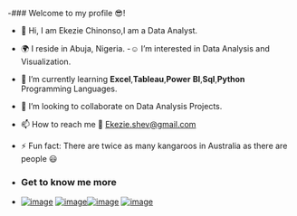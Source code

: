 -### Welcome to my profile 😎!
- 👋 Hi, I am Ekezie Chinonso,I am a Data Analyst.
-  :earth_africa: I reside in Abuja, Nigeria.
-:relaxed:  I’m interested in Data Analysis and Visualization.
- :muscle: I’m currently learning **Excel**,**Tableau**,**Power** **BI**,**Sql**,**Python** Programming Languages.
- 💞️ I’m looking to collaborate on Data Analysis Projects.
- 📫 How to reach me :e-mail: Ekezie.shev@gmail.com
- ⚡ Fun fact: There are twice as many kangaroos in Australia as there are people :smiley:

- ### Get to know me more
- [![image](https://github.com/Shevnon/Shevnon/assets/161952555/8a431a79-19af-4e05-bff1-d79e2b2b7906)](https://public.tableau.com/app/profile/chinonso.ekezie/vizzes) [![image](https://github.com/Shevnon/Shevnon/assets/161952555/f9ab6537-be1c-4b2f-a521-55f6aa0de051)]()[![image](https://github.com/Shevnon/Shevnon/assets/161952555/846819a4-25ef-42dc-9093-86c30bab77a9)]() [![image](https://github.com/Shevnon/Shevnon/assets/161952555/309e0011-5f4c-4a02-a658-1200a7b6a0d8)]() 


 

<!---
Shevnon/Shevnon is a ✨ special ✨ repository because its `README.md` (this file) appears on your GitHub profile.
You can click the Preview link to take a look at your changes.
--->
